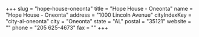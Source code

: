 +++
slug = "hope-house-oneonta"
title = "Hope House - Oneonta"
name = "Hope House - Oneonta"
address = "1000 Lincoln Avenue"
cityIndexKey = "city-al-oneonta"
city = "Oneonta"
state = "AL"
postal = "35121"
website = ""
phone = "205 625-4673"
fax = ""
+++
